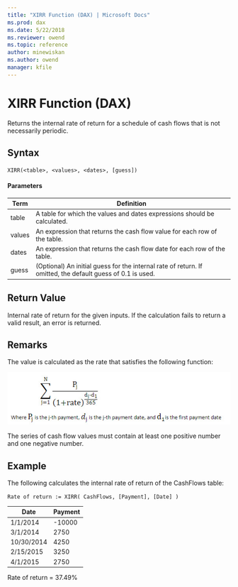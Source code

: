 ```yaml
---
title: "XIRR Function (DAX) | Microsoft Docs"
ms.prod: dax
ms.date: 5/22/2018
ms.reviewer: owend
ms.topic: reference
author: minewiskan
ms.author: owend
manager: kfile
---
```

# XIRR Function (DAX)
  
Returns the internal rate of return for a schedule of cash flows that is not necessarily periodic.  
  
## Syntax  
  
```  
XIRR(<table>, <values>, <dates>, [guess])  
```  
  
#### Parameters  
  
|Term|Definition|  
|--------|--------------|  
|table|A table for which the values and dates expressions should be calculated.|  
|values|An expression that returns the cash flow value for each row of the table.|  
|dates|An expression that returns the cash flow date for each row of the table.|  
|guess|(Optional) An initial guess for the internal rate of return. If omitted, the default guess of 0.1 is used.|  
  
## Return Value  
Internal rate of return for the given inputs. If the calculation fails to return a valid result, an error is returned.  
  
## Remarks  
The value is calculated as the rate that satisfies the following function:  
  
![XIRR Formula](media/dax-xirr-formula.png)  
  
The series of cash flow values must contain at least one positive number and one negative number.  
  
## Example  
The following calculates the internal rate of return of the CashFlows table:  
  
```  
Rate of return := XIRR( CashFlows, [Payment], [Date] )  
```  
  
|Date|Payment|  
|--------|-----------|  
|1/1/2014|-10000|  
|3/1/2014|2750|  
|10/30/2014|4250|  
|2/15/2015|3250|  
|4/1/2015|2750|  
  
Rate of return = 37.49%  
  
